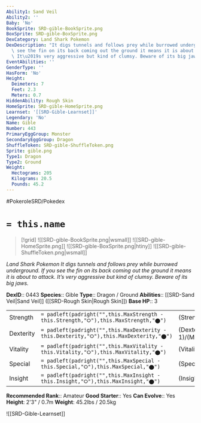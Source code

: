 ```yaml
---
Ability1: Sand Veil
Ability2: ''
Baby: 'No'
BookSprite: SRD-gible-BookSprite.png
BoxSprite: SRD-gible-BoxSprite.png
DexCategory: Land Shark Pokemon
DexDescription: "It digs tunnels and follows prey while burrowed underground. If you\
  \ see the fin on its back coming out the ground it means it is about to attack.\
  \ It\u2019s very aggressive but kind of clumsy. Beware of its big jaws."
EventAbilities: ''
GenderType: ''
HasForm: 'No'
Height:
  Deimeters: 7
  Feet: 2.3
  Meters: 0.7
HiddenAbility: Rough Skin
HomeSprite: SRD-gible-HomeSprite.png
Learnset: '[[SRD-Gible-Learnset]]'
Legendary: 'No'
Name: Gible
Number: 443
PrimaryEggGroup: Monster
SecondaryEggGroup: Dragon
ShuffleToken: SRD-gible-ShuffleToken.png
Sprite: gible.png
Type1: Dragon
Type2: Ground
Weight:
  Hectograms: 205
  Kilograms: 20.5
  Pounds: 45.2
---
```


#PokeroleSRD/Pokedex

# `= this.name`

> [!grid]
> ![[SRD-gible-BookSprite.png|wsmall]]
> ![[SRD-gible-HomeSprite.png]]
> ![[SRD-gible-BoxSprite.png|htiny]]
> ![[SRD-gible-ShuffleToken.png|wsmall]]


*Land Shark Pokemon*
*It digs tunnels and follows prey while burrowed underground. If you see the fin on its back coming out the ground it means it is about to attack. It’s very aggressive but kind of clumsy. Beware of its big jaws.*

**DexID**:: 0443
**Species**:: Gible
**Type**:: Dragon / Ground
**Abilities**:: [[SRD-Sand Veil|Sand Veil]] ([[SRD-Rough Skin|Rough Skin]])
**Base HP**:: 3

|           |                                                                                        |                                          |
| --------- | -------------------------------------------------------------------------------------- | ---------------------------------------- |
| Strength  | `= padleft(padright("",this.MaxStrength - this.Strength,"⭘"),this.MaxStrength,"⬤")`    | (Strength::2)/(MaxStrength::5)   |
| Dexterity | `= padleft(padright("",this.MaxDexterity - this.Dexterity,"⭘"),this.MaxDexterity,"⬤")` | (Dexterity:: 1)/(MaxDexterity::3) |
| Vitality  | `= padleft(padright("",this.MaxVitality - this.Vitality,"⭘"),this.MaxVitality,"⬤")`    | (Vitality::2)/(MaxVitality::4)   |
| Special   | `= padleft(padright("",this.MaxSpecial - this.Special,"⭘"),this.MaxSpecial,"⬤")`       | (Special::1)/(MaxSpecial::3)     |
| Insight   | `= padleft(padright("",this.MaxInsight - this.Insight,"⭘"),this.MaxInsight,"⬤")`       | (Insight::2)/(MaxInsight::4)     |


**Recommended Rank**:: Amateur
**Good Starter**:: Yes
**Can Evolve**:: Yes
**Height**: 2'3" / 0.7m
**Weight**: 45.2lbs / 20.5kg

![[SRD-Gible-Learnset]]